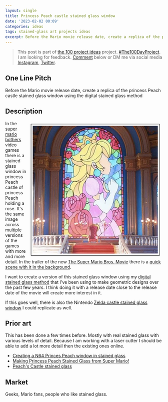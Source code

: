 ```yaml
---
layout: single
title: Princess Peach castle stained glass window
date: '2023-02-02 00:09'
categories: ideas
tags: stained-glass art projects ideas
excerpt: Before the Mario movie release date, create a replica of the princess Peach castle stained glass window using the digital stained glass method
---
```


> This post is part of [the 100 project ideas](https://blog.abluestar.com/projects/2023-100-ideas/) project. [#The100DayProject](https://www.the100dayproject.org/). I am looking for feedback. <a href='#utterances-comments'>Comment</a> below or DM me via social media <a href="https://instagram.com/funvill" rel="nofollow noopener noreferrer"><i class="fab fa-fw fa-instagram" aria-hidden="true"></i><span class="label">Instagram</span></a>, <a href="https://twitter.com/funvill" rel="nofollow noopener noreferrer"><i class="fab fa-fw fa-twitter" aria-hidden="true"></i><span class="label">Twitter</span></a>.

## One Line Pitch

Before the Mario movie release date, create a replica of the princess Peach castle stained glass window using the digital stained glass method

## Description

<img src="/public/uploads/2023/princess-peach-castle-stained-glass-window.png" alt="Princess-peach-castle-stained-glass-window" style="float: right; margin: 10px; max-width: 400px; border: 1px solid black; padding: 5px"/>In the [super mario bothers](https://en.wikipedia.org/wiki/Super_Mario_Bros.) video games there is a stained glass window in princess Peach castle of princess Peach holding a rose. It's the same image across multiple versions of the games with more and more detail. In the trailer of the new [The Super Mario Bros. Movie](https://www.imdb.com/title/tt6718170/) there is a [quick scene with it in the background](https://www.brickfanatics.com/second-super-mario-movie-trailer-tomorrow).

I want to create a version of this stained glass window using my [digital stained glass method](https://blog.abluestar.com/projects/2018-stained-glass-window/) that I've been using to make geometric designs over the past few years. I think doing it with a release date close to the release date of the movie will create more interest in it.

If this goes well, there is also the Nintendo [Zelda castle stained glass window](https://zelda.fandom.com/wiki/Stained_Glass) I could replicate as well.

## Prior art

This has been done a few times before. Mostly with real stained glass with various levels of detail. Because I am working with a laser cutter I should be able to add a lot more detail then the existing ones online.

- [Creating a N64 Princes Peach window in stained glass](https://www.youtube.com/watch?v=PDk6_2Pb4iU)
- [Making Princess Peach Stained Glass from Super Mario!](https://www.youtube.com/watch?v=iG4qqBHftc4)
- [Peach's Castle stained glass](https://www.reddit.com/r/StainedGlass/comments/jjpy1a/peachs_castle_stained_glass/)

## Market

Geeks, Mario fans, people who like stained glass.

